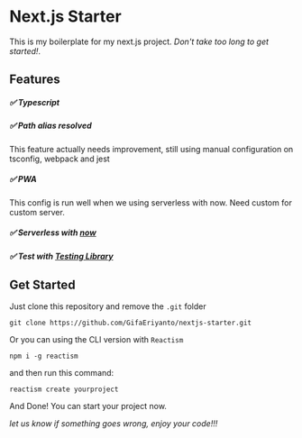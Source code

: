 # Next.js Starter

This is my boilerplate for my next.js project. _Don't take too long to get started!_.

## Features

##### ✅ Typescript

##### ✅ Path alias resolved
This feature actually needs improvement, still using manual configuration on tsconfig, webpack and jest

##### ✅ PWA
This config is run well when we using serverless with now. Need custom for custom server.

##### ✅ Serverless with [now](https://github.com/zeit/now "now")
##### ✅ Test with [Testing Library](https://testing-library.com/ "Testing Library")

## Get Started

Just clone this repository and remove the `.git` folder

	git clone https://github.com/GifaEriyanto/nextjs-starter.git

Or you can using the CLI version with `Reactism`

	npm i -g reactism
  
and then run this command:
  
	reactism create yourproject
  
And Done! You can start your project now.

_let us know if something goes wrong, enjoy your code!!!_
